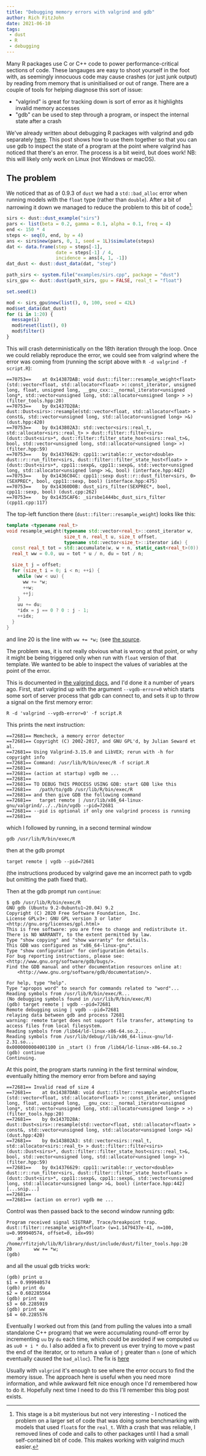 ```yaml
---
title: "Debugging memory errors with valgrind and gdb"
author: Rich FitzJohn
date: 2021-06-10
tags:
 - dust
 - R
 - debugging
---
```


Many R packages use C or C++ code to power performance-critical sections of code. These langauges are easy to shoot yourself in the foot with, as seemingly innocuous code may cause crashes (or just junk output) by reading from memory that is uninitialised or out of range.  There are a couple of tools for helping diagnose this sort of issue:

* "valgrind" is great for tracking down is sort of error as it highlights invalid memory accesses
* "gdb" can be used to step through a program, or inspect the internal state after a crash

We've already written about debugging R packages with valgrind and gdb separately [here](https://reside-ic.github.io/blog/debugging-and-fixing-crans-additional-checks-errors/). This post shows how to use them together so that you can use gdb to inspect the state of a program at the point where valgrind has noticed that there's an error.  The process is a bit weird, but does work!  NB: this will likely only work on Linux (not Windows or macOS).

## The problem

We noticed that as of 0.9.3 of `dust` we had a `std::bad_alloc` error when running models with the `float` type (rather than `double`). After a bit of narrowing it down we managed to reduce the problem to this bit of code[^1]:

```r
sirs <- dust::dust_example("sirs")
pars <- list(beta = 0.2, gamma = 0.1, alpha = 0.1, freq = 4)
end <- 150 * 4
steps <- seq(0, end, by = 4)
ans <- sirs$new(pars, 0, 1, seed = 1L)$simulate(steps)
dat <- data.frame(step = steps[-1],
                  date = steps[-1] / 4,
                  incidence = ans[4, 1, -1])
dat_dust <- dust::dust_data(dat, "step")

path_sirs <- system.file("examples/sirs.cpp", package = "dust")
sirs_gpu <- dust::dust(path_sirs, gpu = FALSE, real_t = "float")

set.seed(1)

mod <- sirs_gpu$new(list(), 0, 100, seed = 42L)
mod$set_data(dat_dust)
for (i in 1:20) {
  message(i)
  mod$reset(list(), 0)
  mod$filter()
}
```

This will crash deterministically on the 18th iteration through the loop.  Once we could reliably reproduce the error, we could see from valgrind where the error was coming from (running the script above with `R -d valgrind -f script.R`):

```
==70753==    at 0x14387DAB: void dust::filter::resample_weight<float>(std::vector<float, std::allocator<float> >::const_iterator, unsigned long, float, unsigned long, __gnu_cxx::__normal_iterator<unsigned long*, std::vector<unsigned long, std::allocator<unsigned long> > >) (filter_tools.hpp:20)
==70753==    by 0x1437D28A: dust::Dust<sirs>::resample(std::vector<float, std::allocator<float> > const&, std::vector<unsigned long, std::allocator<unsigned long> >&) (dust.hpp:420)
==70753==    by 0x143802A3: std::vector<sirs::real_t, std::allocator<sirs::real_t> > dust::filter::filter<sirs>(dust::Dust<sirs>*, dust::filter::filter_state_host<sirs::real_t>&, bool, std::vector<unsigned long, std::allocator<unsigned long> >) (filter.hpp:59)
==70753==    by 0x14376629: cpp11::writable::r_vector<double> dust::r::run_filter<sirs, dust::filter::filter_state_host<float> >(dust::Dust<sirs>*, cpp11::sexp&, cpp11::sexp&, std::vector<unsigned long, std::allocator<unsigned long> >&, bool) (interface.hpp:442)
==70753==    by 0x1436C04C: cpp11::sexp dust::r::dust_filter<sirs, 0>(SEXPREC*, bool, cpp11::sexp, bool) (interface.hpp:475)
==70753==    by 0x14360D0B: dust_sirs_filter(SEXPREC*, bool, cpp11::sexp, bool) (dust.cpp:262)
==70753==    by 0x1435CAF6: _sirsbe1444bc_dust_sirs_filter (cpp11.cpp:117)
```

The top-left function there (`dust::filter::resample_weight`) looks like this:

```cpp
template <typename real_t>
void resample_weight(typename std::vector<real_t>::const_iterator w,
                     size_t n, real_t u, size_t offset,
                     typename std::vector<size_t>::iterator idx) {
  const real_t tot = std::accumulate(w, w + n, static_cast<real_t>(0));
  real_t ww = 0.0, uu = tot * u / n, du = tot / n;

  size_t j = offset;
  for (size_t i = 0; i < n; ++i) {
    while (ww < uu) {
      ww += *w;
      ++w;
      ++j;
    }
    uu += du;
    *idx = j == 0 ? 0 : j - 1;
    ++idx;
  }
}
```

and line 20 is the line with `ww += *w;` (see [the source](https://github.com/mrc-ide/dust/blob/v0.9.3/inst/include/dust/filter_tools.hpp#L20]).

The problem was, it is not really obvious what is wrong at that point, or why it might be being triggered only when run with `float` version of that template.  We wanted to be able to inspect the values of variables at the point of the error.

This is documented in [the valgrind docs](https://valgrind.org/docs/manual/manual-core-adv.html#manual-core-adv.gdbserver), and I'd done it a number of years ago.  First, start valgrind up with the argument `--vgdb-error=0` which starts some sort of server process that gdb can connect to, and sets it up to throw a signal on the first memory error:

```
R -d 'valgrind --vgdb-error=0' -f script.R
```

This prints the next instruction:

```
==72681== Memcheck, a memory error detector
==72681== Copyright (C) 2002-2017, and GNU GPL'd, by Julian Seward et al.
==72681== Using Valgrind-3.15.0 and LibVEX; rerun with -h for copyright info
==72681== Command: /usr/lib/R/bin/exec/R -f script.R
==72681==
==72681== (action at startup) vgdb me ...
==72681==
==72681== TO DEBUG THIS PROCESS USING GDB: start GDB like this
==72681==   /path/to/gdb /usr/lib/R/bin/exec/R
==72681== and then give GDB the following command
==72681==   target remote | /usr/lib/x86_64-linux-gnu/valgrind/../../bin/vgdb --pid=72681
==72681== --pid is optional if only one valgrind process is running
==72681==
```

which I followed by running, in a second terminal window

```
gdb /usr/lib/R/bin/exec/R
```

then at the gdb prompt

```
target remote | vgdb --pid=72681
```

(the instructions produced by valgrind gave me an incorrect path to vgdb but omitting the path fixed that).

Then at the gdb prompt run `continue`:

```
$ gdb /usr/lib/R/bin/exec/R
GNU gdb (Ubuntu 9.2-0ubuntu1~20.04) 9.2
Copyright (C) 2020 Free Software Foundation, Inc.
License GPLv3+: GNU GPL version 3 or later <http://gnu.org/licenses/gpl.html>
This is free software: you are free to change and redistribute it.
There is NO WARRANTY, to the extent permitted by law.
Type "show copying" and "show warranty" for details.
This GDB was configured as "x86_64-linux-gnu".
Type "show configuration" for configuration details.
For bug reporting instructions, please see:
<http://www.gnu.org/software/gdb/bugs/>.
Find the GDB manual and other documentation resources online at:
    <http://www.gnu.org/software/gdb/documentation/>.

For help, type "help".
Type "apropos word" to search for commands related to "word"...
Reading symbols from /usr/lib/R/bin/exec/R...
(No debugging symbols found in /usr/lib/R/bin/exec/R)
(gdb) target remote | vgdb --pid=72681
Remote debugging using | vgdb --pid=72681
relaying data between gdb and process 72681
warning: remote target does not support file transfer, attempting to access files from local filesystem.
Reading symbols from /lib64/ld-linux-x86-64.so.2...
Reading symbols from /usr/lib/debug//lib/x86_64-linux-gnu/ld-2.31.so...
0x0000000004001100 in _start () from /lib64/ld-linux-x86-64.so.2
(gdb) continue
Continuing.
```

At this point, the program starts running in the first terminal window, eventually hitting the memory error from before and saying

```
==72681== Invalid read of size 4
==72681==    at 0x14387DAB: void dust::filter::resample_weight<float>(std::vector<float, std::allocator<float> >::const_iterator, unsigned long, float, unsigned long, __gnu_cxx::__normal_iterator<unsigned long*, std::vector<unsigned long, std::allocator<unsigned long> > >) (filter_tools.hpp:20)
==72681==    by 0x1437D28A: dust::Dust<sirs>::resample(std::vector<float, std::allocator<float> > const&, std::vector<unsigned long, std::allocator<unsigned long> >&) (dust.hpp:420)
==72681==    by 0x143802A3: std::vector<sirs::real_t, std::allocator<sirs::real_t> > dust::filter::filter<sirs>(dust::Dust<sirs>*, dust::filter::filter_state_host<sirs::real_t>&, bool, std::vector<unsigned long, std::allocator<unsigned long> >) (filter.hpp:59)
==72681==    by 0x14376629: cpp11::writable::r_vector<double> dust::r::run_filter<sirs, dust::filter::filter_state_host<float> >(dust::Dust<sirs>*, cpp11::sexp&, cpp11::sexp&, std::vector<unsigned long, std::allocator<unsigned long> >&, bool) (interface.hpp:442)
[...snip...]
==72681==
==72681== (action on error) vgdb me ...
```

Control was then passed back to the second window running gdb:

```
Program received signal SIGTRAP, Trace/breakpoint trap.
dust::filter::resample_weight<float> (w=1.1479437e-41, n=100, u=0.999940574, offset=0, idx=99)
    at /home/rfitzjoh/lib/R/library/dust/include/dust/filter_tools.hpp:20
20	      ww += *w;
(gdb)
```

and all the usual gdb tricks work:

```
(gdb) print u
$1 = 0.999940574
(gdb) print du
$2 = 0.602285564
(gdb) print uu
$3 = 60.2285919
(gdb) print ww
$4 = 60.2285576
```

Eventually I worked out from this (and from pulling the values into a small standalone C++ program) that we were accumulating round-off error by incrementing `uu` by `du` each time, which could be avoided if we computed `uu` as `uu0 + i * du`.  I also added a fix to prevent us ever trying to move `w` past the end of the iterator, or to return a value of `j` greater than `n` (one of which eventually caused the `bad_alloc`). The fix is [here](https://github.com/mrc-ide/dust/pull/238)

Usually with `valgrind` it's enough to see where the error occurs to find the memory issue. The approach here is useful when you need more information, and while awkward felt nice enough once I'd remembered how to do it. Hopefully next time I need to do this I'll remember this blog post exists.

[^1]: This stage is a bit mysterious but not very interesting - I noticed the problem on a larger set of code that was doing some benchmarking with models that used `float`s for the `real_t`.  With a crash that was reliable, I removed lines of code and calls to other packages until I had a small self-contained bit of code. This makes working with valgrind much easier.
